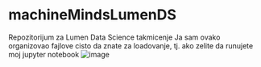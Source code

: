 # machineMindsLumenDS
Repozitorijum za Lumen Data Science takmicenje
Ja sam ovako organizovao fajlove cisto da znate za loadovanje, tj. ako zelite da runujete moj jupyter notebook
![image](https://github.com/pipstur/machineMindsLumenDS/assets/95634547/28a5a587-bf88-4128-bf97-e4b297016e87)
